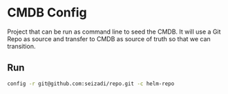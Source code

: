 # CMDB Config

Project that can be run as command line to seed the CMDB.
It will use a Git Repo as source and transfer to CMDB as source of truth 
so that we can transition.

## Run

```bash
config -r git@github.com:seizadi/repo.git -c helm-repo
```
